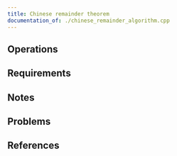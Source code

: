```yaml
---
title: Chinese remainder theorem
documentation_of: ./chinese_remainder_algorithm.cpp
---
```


## Operations

## Requirements

## Notes

## Problems

## References
